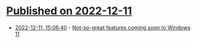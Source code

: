 # [Published on 2022-12-11](index.md)

* [2022-12-11, 15:06:40](https://news.ycombinator.com/item?id=33943777) - [Not-so-great features coming soon to Windows 11](https://www.neowin.net/news/here-are-5-not-so-great-features-coming-soon-to-windows-11/)
